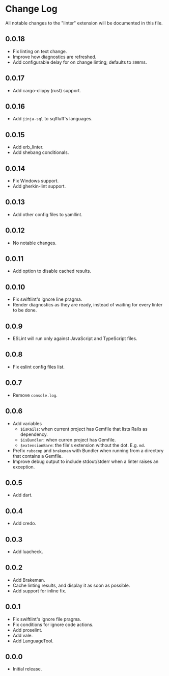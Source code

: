 # Change Log

All notable changes to the "linter" extension will be documented in this file.

## 0.0.18

- Fix linting on text change.
- Improve how diagnostics are refreshed.
- Add configurable delay for on change linting; defaults to `300`ms.

## 0.0.17

- Add cargo-clippy (rust) support.

## 0.0.16

- Add `jinja-sql` to sqlfluff's languages.

## 0.0.15

- Add erb_linter.
- Add shebang conditionals.

## 0.0.14

- Fix Windows support.
- Add gherkin-lint support.

## 0.0.13

- Add other config files to yamllint.

## 0.0.12

- No notable changes.

## 0.0.11

- Add option to disable cached results.

## 0.0.10

- Fix swiftlint's ignore line pragma.
- Render diagnostics as they are ready, instead of waiting for every linter to
  be done.

## 0.0.9

- ESLint will run only against JavaScript and TypeScript files.

## 0.0.8

- Fix eslint config files list.

## 0.0.7

- Remove `console.log`.

## 0.0.6

- Add variables
  - `$isRails`: when current project has Gemfile that lists Rails as dependency.
  - `$isBundler`: when curren project has Gemfile.
  - `$extensionBare`: the file's extension without the dot. E.g. `md`.
- Prefix `rubocop` and `brakeman` with Bundler when running from a directory
  that contains a Gemfile.
- Improve debug output to include stdout/stderr when a linter raises an
  exception.

## 0.0.5

- Add dart.

## 0.0.4

- Add credo.

## 0.0.3

- Add luacheck.

## 0.0.2

- Add Brakeman.
- Cache linting results, and display it as soon as possible.
- Add support for inline fix.

## 0.0.1

- Fix swiftlint's ignore file pragma.
- Fix conditions for ignore code actions.
- Add proselint.
- Add vale.
- Add LanguageTool.

## 0.0.0

- Initial release.
